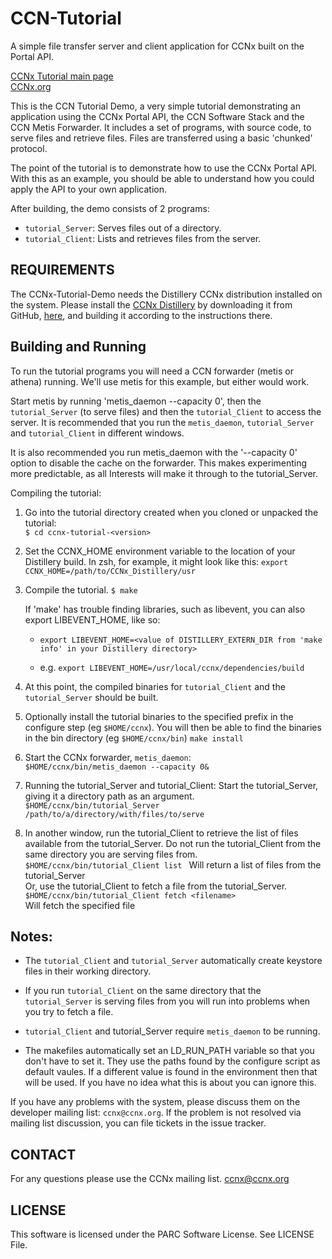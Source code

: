CCN-Tutorial
=================

A simple file transfer server and client application for CCNx built on the Portal API. 

[CCNx Tutorial main page](https://github.com/PARC/ccnx-tutorial)   
[CCNx.org](https://www.ccnx.org/)


This is the CCN Tutorial Demo, a very simple tutorial demonstrating
an application using the CCNx Portal API, the CCN Software Stack and the CCN Metis Forwarder.  It includes a set of programs, with source code, to serve
files and retrieve files. Files are transferred using a basic 'chunked' protocol.

The point of the tutorial is to demonstrate how to use the CCNx Portal API.
With this as an example, you should be able to understand how you could apply
the API to your own application.

After building, the demo consists of 2 programs:

* `tutorial_Server`: Serves files out of a directory.
* `tutorial_Client`: Lists and retrieves files from the server.

REQUIREMENTS
------------

The CCNx-Tutorial-Demo needs the Distillery CCNx distribution installed on the
system. Please install the [CCNx Distillery](  https://github.com/PARC/CCNx_Distillery) by downloading it from GitHub, [here]( https://github.com/PARC/CCNx_Distillery), and
building it according to the instructions there.



Building and Running
--------------------

To run the tutorial programs you will need a CCN forwarder (metis or athena) running.
We'll use metis for this example, but either would work.


Start metis by running 'metis_daemon --capacity 0', then the `tutorial_Server` (to serve files) 
and then the `tutorial_Client` to access the server.   It is recommended that you run 
the `metis_daemon`, `tutorial_Server` and `tutorial_Client` in different windows.

It is also recommended you run metis_daemon with the '--capacity 0' option to disable the cache
on the forwarder. This makes experimenting more predictable, as all Interests will make it
through to the tutorial_Server. 

Compiling the tutorial:

1. Go into the tutorial directory created when you cloned or unpacked the tutorial:   
   `$ cd ccnx-tutorial-<version>`

2. Set the CCNX_HOME environment variable to the location of your Distillery build. In zsh, for example,
it might look like this:
`export CCNX_HOME=/path/to/CCNx_Distillery/usr`
   

3. Compile the tutorial.
`$ make`  

    If 'make' has trouble finding libraries, such as libevent, you can also export LIBEVENT_HOME, like so: 

    * `export LIBEVENT_HOME=<value of DISTILLERY_EXTERN_DIR from 'make info' in your Distillery directory>`

    * e.g.  `export LIBEVENT_HOME=/usr/local/ccnx/dependencies/build`


4. At this point, the compiled binaries for `tutorial_Client` and the
`tutorial_Server` should be built.

5. Optionally install the tutorial binaries to the specified prefix in the
configure step (eg `$HOME/ccnx`). You will then be able to find the binaries in
the bin directory (eg `$HOME/ccnx/bin`)
`make install`

6. Start the CCNx forwarder, `metis_daemon`:  
`$HOME/ccnx/bin/metis_daemon --capacity 0&`

7. Running the tutorial_Server and tutorial_Client:
  Start the tutorial_Server, giving it a directory path as an argument.  
  `$HOME/ccnx/bin/tutorial_Server /path/to/a/directory/with/files/to/serve`

8.  In another window, run the tutorial_Client to retrieve the list of files
  available from the tutorial_Server. Do not run the tutorial_Client from the
  same directory you are serving files from.  
  `$HOME/ccnx/bin/tutorial_Client list ` Will return a list of files from the tutorial_Server  
  Or, use the tutorial_Client to fetch a file from the tutorial_Server. 
  `$HOME/ccnx/bin/tutorial_Client fetch <filename>`    
  Will fetch the specified file

## Notes: ##

- The `tutorial_Client` and `tutorial_Server` automatically create keystore files in
  their working directory.

- If you run `tutorial_Client` on the same directory that the `tutorial_Server` is
  serving files from you will run into problems when you try to fetch a file.

- `tutorial_Client` and tutorial_Server require `metis_daemon` to be running.

- The makefiles automatically set an LD_RUN_PATH variable so that you don't
  have to set it. They use the paths found by the configure script as default
  vaules.  If a different value is found in the environment then that will be
  used.  If you have no idea what this is about you can ignore this.

If you have any problems with the system, please discuss them on the developer 
mailing list:  `ccnx@ccnx.org`.  If the problem is not resolved via mailing list 
discussion, you can file tickets in the issue tracker.


CONTACT
-------

For any questions please use the CCNx mailing list.  ccnx@ccnx.org


LICENSE
-------

This software is licensed under the PARC Software License. See LICENSE File.


